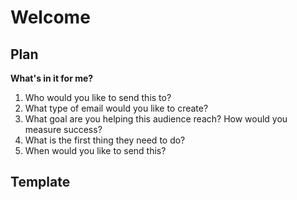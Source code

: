 # Welcome

## Plan

**What's in it for me?**

1. Who would you like to send this to?
2. What type of email would you like to create?
3. What goal are you helping this audience reach? How would you measure success?
4. What is the first thing they need to do?
5. When would you like to send this?

## Template
